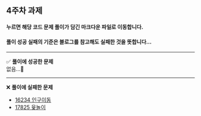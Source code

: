## 4주차 과제
#### 누르면 해당 코드 문제 풀이가 담긴 **마크다운 파일로 이동**합니다.
#### 풀이 성공 실패의 **기준**은 **블로그를 참고해도 실패한 것**을 뜻합니다...

---
✅ **풀이에 성공한 문제**   
없음...🥲


---
❌ **풀이에 실패한 문제**
- [16234 인구이동](https://github.com/ssook1222/coding-test/blob/master/ssook1222/fourthWeek/md/16234.md)
- [17825 윷놀이](https://github.com/ssook1222/coding-test/blob/master/ssook1222/fourthWeek/md/17825.md)
